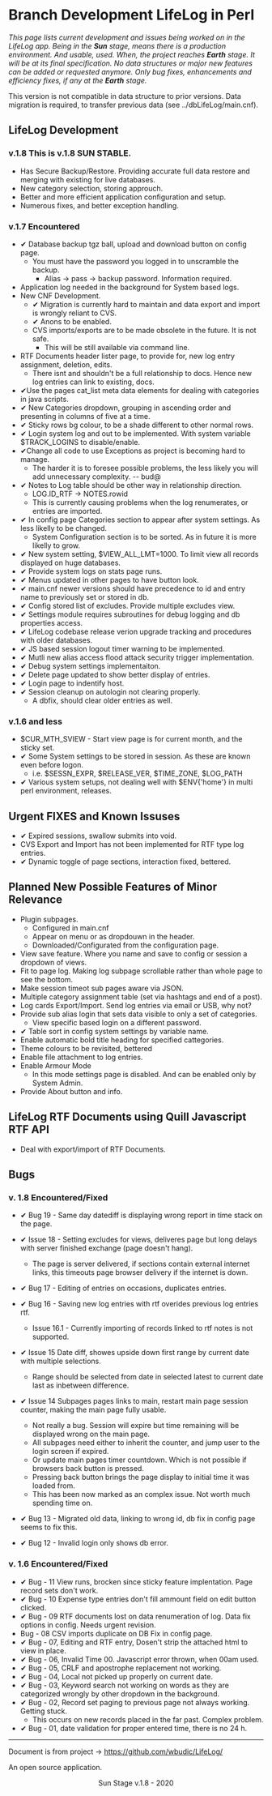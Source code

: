 # Branch Development LifeLog in Perl

*This page lists current development and issues being worked on in the LifeLog app. Being in the **Sun** stage, means there is a production environment. And usable, used. When, the project reaches **Earth** stage. It will be at its final specification. No data structures or major new features can be added or requested anymore. Only bug fixes, enhancements and efficiency fixes, if any at the **Earth** stage.*

This version is not compatible in data structure to prior versions. Data migration is required, to transfer previous data (see ../dbLifeLog/main.cnf).


## LifeLog Development

### v.1.8 This is v.1.8 SUN STABLE.

* Has Secure Backup/Restore. Providing accurate full data restore and merging with existing for live databases.
* New category selection, storing approuch.
* Better and more efficient application configuration and setup.
* Numerous fixes, and better exception handling.

### v.1.7 Encountered

* &#10004; Database backup tgz ball, upload and download button on config page.
  * You must have the password you logged in to unscramble the backup.
    * Alias -> pass -> backup password. Information required.
* Application log needed in the background for System based logs.
* New CNF Development.
  * &#10004; Migration is currently hard to maintain and data export and import is wrongly reliant to CVS.
  * &#10004; Anons to be enabled.
  * CVS imports/exports are to be made obsolete in the future. It is not safe.
    * This will be still available via command line.
* RTF Documents header lister page, to provide for, new log entry assignment, deletion, edits.
  * There isnt and shouldn't be a full relationship to docs. Hence new log entries can link to existing, docs.
* &#10004;Use the pages cat_list meta data elements for dealing with categories in java scripts.
* &#10004; New Categories dropdown, grouping in ascending order and presenting in columns of five at a time.
* &#10004; Sticky rows bg colour, to be a shade different to other normal rows.
* &#10004; Login system log and out to be implemented. With system variable $TRACK_LOGINS to disable/enable.
* &#10004;Change all code to use Exceptions as project is becoming hard to manage.
  * The harder it is to foresee possible problems, the less likely you will add unnecessary complexity. -- bud@
* &#10004; Notes to Log table should be other way in relationship direction.
  * LOG.ID_RTF -> NOTES.rowid
  * This is currently causing problems when the log renumerates, or entries are imported.
* &#10004; In config page Categories section to appear after system settings. As less likelly to be changed.
  * System Configuration section is to be sorted. As in future it is more likelly to grow.
* &#10004; New system setting, $VIEW_ALL_LMT=1000. To limit view all records displayed on huge databases.
* &#10004; Provide system logs on stats page runs.
* &#10004; Menus updated in other pages to have button look.
* &#10004; main.cnf newer versions should have precedence to id and entry name to previously set or stored in db.
* &#10004; Config stored list of excludes. Provide multiple excludes view.
* &#10004; Settings module requires subroutines for debug logging and db properties access.
* &#10004; LifeLog codebase release verion upgrade tracking and procedures with older databases.
* &#10004; JS based session logout timer warning to be implemented.
* &#10004; Mutli new alias access flood attack security trigger implementation.
* &#10004; Debug system settings implementaiton.
* &#10004; Delete page updated to show better display of entries.
* &#10004; Login page to indentify host.
* &#10004; Session cleanup on autologin not clearing properly.
  * A dbfix, should clear older entries as well.

### v.1.6 and less

* $CUR_MTH_SVIEW - Start view page is for current month, and the sticky set.
* &#10004; Some System settings to be stored in session. As these are  known even before logon.
  * i.e. $SESSN_EXPR, $RELEASE_VER, $TIME_ZONE, $LOG_PATH
* &#10004; Various system setups, not dealing well with $ENV{'home'} in multi perl environment, releases.

## Urgent FIXES and Known Issuses

* &#10004; Expired sessions, swallow submits into void.
* CVS Export and Import has not been implemented for RTF type log entries.
* &#10004; Dynamic toggle of page sections, interaction fixed, bettered.

## Planned New Possible Features of Minor Relevance

* Plugin subpages.
  * Configured in main.cnf
  * Appear on menu or as dropdouwn in the header.
  * Downloaded/Configurated from the configuration page.
* View save feature. Where you name and save to config or session a dropdown of views.
* Fit to page log. Making log subpage scrollable rather than whole page to see the bottom.
* Make session timeot sub pages aware via JSON.
* Multiple category assignment table (set via hashtags and end of a post).
* Log cards Export/Import. Send log entries via email or USB, why not?
* Provide sub alias login that sets data visible to only a set of categories.
  * View specific based login on a different password.
* &#10004; Table sort in config system settings by variable name.
* Enable automatic bold title heading for specified cattegories.
* Theme colours to be revisited, bettered
* Enable file attachment to log entries.
* Enable Armour Mode
  * In this mode settings page is disabled. And can be enabled only by System Admin.
* Provide About button and info.

## LifeLog RTF Documents using Quill Javascript RTF API

* Deal with export/import of RTF Documents.

## Bugs

### v. 1.8 Encountered/Fixed

* &#10004; Bug 19 - Same day datediff is displaying wrong report in time stack on the page.
* &#10004; Issue 18 - Setting excludes for views, deliveres page but long delays with server finished exchange (page doesn't hang).
  * The page is server delivered, if sections contain external internet links, this timeouts page browser delivery if the internet is down.
* &#10004; Bug 17 - Editing of entries on occasions, duplicates entries.
* &#10004; Bug 16 - Saving new log entries with rtf overides previous log entries rtf.
  * Issue 16.1 - Currently importing of records linked to rtf notes is not supported.
* &#10004; Issue 15 Date diff, showes upside down first range by current date with multiple selections.
  * Range should be selected from date in selected latest to current date last as inbetween difference.
* &#10004; Issue 14 Subpages pages links to main, restart main page session counter, making the main page fully usable.
  * Not really a bug. Session will expire but time remaining will be displayed wrong on the main page.
  * All subpages need either to inherit the counter, and jump user to the login screen if expired.
  * Or update main pages timer countdown. Which is not possible if browsers back button is pressed.
  * Pressing back button brings the page display to initial time it was loaded from.
  * This has been now marked as an complex issue. Not worth much spending time on.

* &#10004; Bug 13 - Migrated old data, linking to wrong id, db fix in config page seems to fix this.
* &#10004; Bug 12 - Invalid login only shows db error.

### v. 1.6 Encountered/Fixed

* &#10004; Bug - 11 View runs, brocken since sticky feature implentation. Page record sets don't work.
* &#10004; Bug - 10 Expense type entries don't fill ammount field on edit button clicked.
* &#10004; Bug - 09 RTF documents lost on data renumeration of log. Data fix options in config. Needs urgent revision.
* Bug - 08 CSV imports duplicate on DB Fix in config page.
* &#10004; Bug - 07, Editing and RTF entry, Dosen't strip the attached html to view in place.
* &#10004; Bug - 06, Invalid Time 00. Javascript error thrown, when 00am used.
* &#10004; Bug - 05, CRLF and apostrophe replacement not working.
* &#10004; Bug - 04, Local not picked up properly on current date.
* &#10004; Bug - 03, Keyword search not working on words as they are categorized wrongly by other dropdown in the background.
* &#10004; Bug - 02, Record set paging to previous page not always working. Getting stuck.
  * This occurs on new records placed in the far past. Complex problem.
* &#10004; Bug - 01, date validation for proper entered time, there is no 24 h.

***

   Document is from project ->  <https://github.com/wbudic/LifeLog/>

   An open source application.

<center>Sun Stage v.1.8 - 2020</center>
